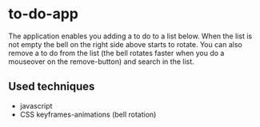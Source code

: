 # to-do-app

The application enables you adding a to do to a list below. When the list is not empty the bell on the right side above starts to rotate. 
You can also remove a to do from the list (the bell rotates faster when you do a mouseover on the remove-button) and search in the list.  

## Used techniques

* javascript
* CSS keyframes-animations (bell rotation)
